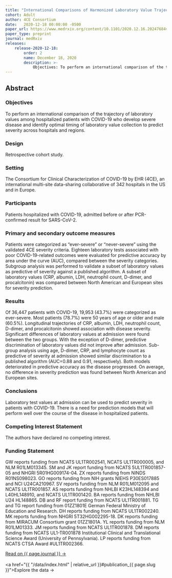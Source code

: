 ```yaml
---
title: "International Comparisons of Harmonized Laboratory Value Trajectories to Predict Severe COVID-19: Leveraging the 4CE Collaborative Across 342 Hospitals and 6 Countries: A Retrospective Cohort Study"
cohort: Adult
author: 4CE Consortium
date:   2020-12-18 00:00:00 -0500
paper_url: https://www.medrxiv.org/content/10.1101/2020.12.16.20247684v1
paper_type: preprint
journal: medRxiv
releases:
    release-2020-12-18:
        order: 2
        name: December 18, 2020
        description: >-
            Objectives: To perform an international comparison of the trajectory...
---
```


## Abstract

### Objectives

To perform an international comparison of the trajectory of laboratory values among hospitalized patients with COVID-19 who develop severe disease and identify optimal timing of laboratory value collection to predict severity across hospitals and regions.

### Design

Retrospective cohort study.

### Setting

The Consortium for Clinical Characterization of COVID-19 by EHR (4CE), an international multi-site data-sharing collaborative of 342 hospitals in the US and in Europe.

### Participants

Patients hospitalized with COVID-19, admitted before or after PCR-confirmed result for SARS-CoV-2.

### Primary and secondary outcome measures

Patients were categorized as “ever-severe” or “never-severe” using the validated 4CE severity criteria. Eighteen laboratory tests associated with poor COVID-19-related outcomes were evaluated for predictive accuracy by area under the curve (AUC), compared between the severity categories. Subgroup analysis was performed to validate a subset of laboratory values as predictive of severity against a published algorithm. A subset of laboratory values (CRP, albumin, LDH, neutrophil count, D-dimer, and procalcitonin) was compared between North American and European sites for severity prediction.

### Results

Of 36,447 patients with COVID-19, 19,953 (43.7%) were categorized as ever-severe. Most patients (78.7%) were 50 years of age or older and male (60.5%). Longitudinal trajectories of CRP, albumin, LDH, neutrophil count, D-dimer, and procalcitonin showed association with disease severity. Significant differences of laboratory values at admission were found between the two groups. With the exception of D-dimer, predictive discrimination of laboratory values did not improve after admission. Sub-group analysis using age, D-dimer, CRP, and lymphocyte count as predictive of severity at admission showed similar discrimination to a published algorithm (AUC=0.88 and 0.91, respectively). Both models deteriorated in predictive accuracy as the disease progressed. On average, no difference in severity prediction was found between North American and European sites.

### Conclusions

Laboratory test values at admission can be used to predict severity in patients with COVID-19. There is a need for prediction models that will perform well over the course of the disease in hospitalized patients.

### Competing Interest Statement

The authors have declared no competing interest.

### Funding Statement

GW reports funding from NCATS UL1TR002541, NCATS UL1TR000005, and NLM R01LM013345. SM and JK report funding from NCATS 5UL1TR001857-05 and NHGRI 5R01HG009174-04. ZX reports funding from NINDS R01NS098023. GO reports funding from NIH grants NIEHS P30ES017885 and NCI U24CA210967. SV reports funding from NLM R01LM012095 and NCATS UL1TR001857. AS reports funding from NHLBI K23HL148394 and L40HL148910, and NCATS UL1TR001420. BA reports funding from NHLBI U24 HL148865. DB and RF report funding from NCATS UL1TR001881. TG and TG report funding from 01ZZ1801E German Federal Ministry of Education and Research. DH reports funding from NCATS UL1TR002240. MK reports funding from NHGRI 5T32HG002295-18. DK reports funding from MIRACUM Consortium grant 01ZZ1801A. YL reports funding from NLM R01LM01333. JM reports funding from NCATS UL1TR001878. DM reports funding from NCATS UL1-TR001878 Institutional Clinical and Translational Science Award (University of Pennsylvania). LP reports funding from NCATS CTSA Award #UL1TR002366.

<a href="{{ page.paper_url }}">Read on {{ page.journal }} &rarr;</a>
<br/><br/>
<a href="{{ "/data/index.html" | relative_url }}#publication_{{ page.slug }}">Explore the data &rarr;</a>